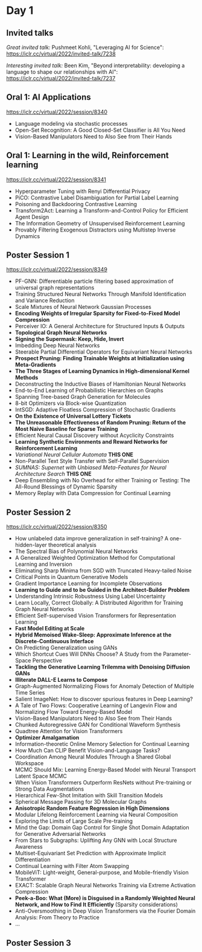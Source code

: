 # Day 1

## Invited talks

_Great invited talk:_ Pushmeet Kohli, "Leveraging AI for Science": https://iclr.cc/virtual/2022/invited-talk/7238

_Interesting invited talk:_ Been Kim, "Beyond interpretability: developing a language to shape our relationships with AI": https://iclr.cc/virtual/2022/invited-talk/7237

## Oral 1: AI Applications 

https://iclr.cc/virtual/2022/session/8340

 * Language modeling via stochastic processes
 * Open-Set Recognition: A Good Closed-Set Classifier is All You Need
 * Vision-Based Manipulators Need to Also See from Their Hands

## Oral 1: Learning in the wild, Reinforcement learning

https://iclr.cc/virtual/2022/session/8341

 * Hyperparameter Tuning with Renyi Differential Privacy
 * PiCO: Contrastive Label Disambiguation for Partial Label Learning
 * Poisoning and Backdooring Contrastive Learning
 * Transform2Act: Learning a Transform-and-Control Policy for Efficient Agent Design
 * The Information Geometry of Unsupervised Reinforcement Learning
 * Provably Filtering Exogenous Distractors using Multistep Inverse Dynamics

## Poster Session 1

https://iclr.cc/virtual/2022/session/8349

 * PF-GNN: Differentiable particle filtering based approximation of universal graph representations
 * Training Structured Neural Networks Through Manifold Identification and Variance Reduction
 * Scale Mixtures of Neural Network Gaussian Processes
 * **Encoding Weights of Irregular Sparsity for Fixed-to-Fixed Model Compression**
 * Perceiver IO: A General Architecture for Structured Inputs & Outputs
 * **Topological Graph Neural Networks**
 * **Signing the Supermask: Keep, Hide, Invert**
 * Imbedding Deep Neural Networks
 * Steerable Partial Differential Operators for Equivariant Neural Networks
 * **Prospect Pruning: Finding Trainable Weights at Initialization using Meta-Gradients**
 * **The Three Stages of Learning Dynamics in High-dimensional Kernel Methods**
 * Deconstructing the Inductive Biases of Hamiltonian Neural Networks
 * End-to-End Learning of Probabilistic Hierarchies on Graphs
 * Spanning Tree-based Graph Generation for Molecules
 * 8-bit Optimizers via Block-wise Quantization
 * IntSGD: Adaptive Floatless Compression of Stochastic Gradients
 * **On the Existence of Universal Lottery Tickets**
 * **The Unreasonable Effectiveness of Random Pruning: Return of the Most Naive Baseline for Sparse Training**
 * Efficient Neural Causal Discovery without Acyclicity Constraints
 * **Learning Synthetic Environments and Reward Networks for Reinforcement Learning**
 * _Variational Neural Cellular Automata_ **THIS ONE**
 * Non-Parallel Text Style Transfer with Self-Parallel Supervision
 * _SUMNAS: Supernet with Unbiased Meta-Features for Neural Architecture Search_ **THIS ONE**
 * Deep Ensembling with No Overhead for either Training or Testing: The All-Round Blessings of Dynamic Sparsity
 * Memory Replay with Data Compression for Continual Learning

## Poster Session 2

https://iclr.cc/virtual/2022/session/8350

 * How unlabeled data improve generalization in self-training? A one-hidden-layer theoretical analysis
 * The Spectral Bias of Polynomial Neural Networks
 * A Generalized Weighted Optimization Method for Computational Learning and Inversion
 * Eliminating Sharp Minima from SGD with Truncated Heavy-tailed Noise
 * Critical Points in Quantum Generative Models
 * Gradient Importance Learning for Incomplete Observations
 * **Learning to Guide and to be Guided in the Architect-Builder Problem**
 * Understanding Intrinsic Robustness Using Label Uncertainty
 * Learn Locally, Correct Globally: A Distributed Algorithm for Training Graph Neural Networks
 * Efficient Self-supervised Vision Transformers for Representation Learning
 * **Fast Model Editing at Scale**
 * **Hybrid Memoised Wake-Sleep: Approximate Inference at the Discrete-Continuous Interface**
 * On Predicting Generalization using GANs
 * Which Shortcut Cues Will DNNs Choose? A Study from the Parameter-Space Perspective
 * **Tackling the Generative Learning Trilemma with Denoising Diffusion GANs**
 * **Illiterate DALL-E Learns to Compose**
 * Graph-Augmented Normalizing Flows for Anomaly Detection of Multiple Time Series
 * Salient ImageNet: How to discover spurious features in Deep Learning?
 * A Tale of Two Flows: Cooperative Learning of Langevin Flow and Normalizing Flow Toward Energy-Based Model
 * Vision-Based Manipulators Need to Also See from Their Hands
 * Chunked Autoregressive GAN for Conditional Waveform Synthesis
 * Quadtree Attention for Vision Transformers
 * **Optimizer Amalgamation**
 * Information-theoretic Online Memory Selection for Continual Learning
 * How Much Can CLIP Benefit Vision-and-Language Tasks?
 * Coordination Among Neural Modules Through a Shared Global Workspace
 * MCMC Should Mix: Learning Energy-Based Model with Neural Transport Latent Space MCMC
 * When Vision Transformers Outperform ResNets without Pre-training or Strong Data Augmentations
 * Hierarchical Few-Shot Imitation with Skill Transition Models
 * Spherical Message Passing for 3D Molecular Graphs
 * **Anisotropic Random Feature Regression in High Dimensions**
 * Modular Lifelong Reinforcement Learning via Neural Composition
 * Exploring the Limits of Large Scale Pre-training
 * Mind the Gap: Domain Gap Control for Single Shot Domain Adaptation for Generative Adversarial Networks
 * From Stars to Subgraphs: Uplifting Any GNN with Local Structure Awareness
 * Multiset-Equivariant Set Prediction with Approximate Implicit Differentiation
 * Continual Learning with Filter Atom Swapping
 * MobileViT: Light-weight, General-purpose, and Mobile-friendly Vision Transformer
 * EXACT: Scalable Graph Neural Networks Training via Extreme Activation Compression
 * **Peek-a-Boo: What (More) is Disguised in a Randomly Weighted Neural Network, and How to Find It Efficiently** (Sparsity considerations)
 * Anti-Oversmoothing in Deep Vision Transformers via the Fourier Domain Analysis: From Theory to Practice
 * ...
 

## Poster Session 3




